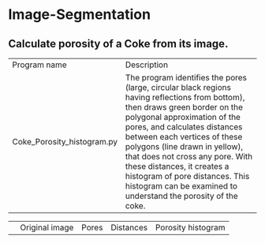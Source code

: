 # Image-Segmentation

## Calculate porosity of a Coke from its image.

<table>
  <tr>
    <td>Program name</td>
    <td>Description</td>
  </tr>
  <tr>
    <td>Coke_Porosity_histogram.py</td>
    <td>The program identifies the pores (large, circular black regions having reflections from bottom), then draws green border on the polygonal approximation of the pores, and calculates distances between each vertices of these polygons (line drawn in yellow), that does not cross any pore. With these distances, it creates a histogram of pore distances. This histogram can be examined to understand the porosity of the coke.</td>
  </tr>
</table>

<table>
  <th>
    <td>Original image</td>
    <td>Pores</td>
    <td>Distances</td>
    <td>Porosity histogram</td>
  </th>
  
</table>
